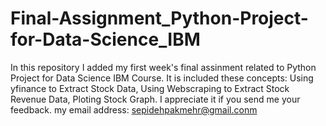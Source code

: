 # Final-Assignment_Python-Project-for-Data-Science_IBM
In this repository I added my first week's final assinment related to Python Project for Data Science IBM Course. It is included these concepts: 
Using yfinance to Extract Stock Data,  Using Webscraping to Extract Stock Revenue Data, Ploting  Stock Graph.
I appreciate it if you send me your feedback. 
my email address: sepidehpakmehr@gmail.conm

